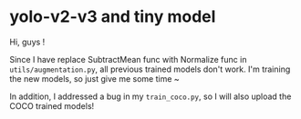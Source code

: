 # yolo-v2-v3 and tiny model
Hi, guys ! 

Since I have replace SubtractMean func with Normalize func in ```utils/augmentation.py```, all previous trained models 
don't work. I'm training the new models, so just give me some time ~

In addition, I addressed a bug in my ```train_coco.py```, so I will also upload the COCO trained models!


<!-- But for researchers in China, you can download them from BaiduYunDisk. 
There are 5 models including yolo-v2, yolo-v3 (darknet53), yolo-v3 (darknet19), tiny-yolo-v2 and tiny-yolo-v3.

The link is as following: 

link: https://pan.baidu.com/s/1D-MrP_JY7XDDyXuWYkYlOw 

password: gchl

link: https://drive.google.com/open?id=15saMtvYiz3yfFNu5EnC7GSltEAvTImMB -->
